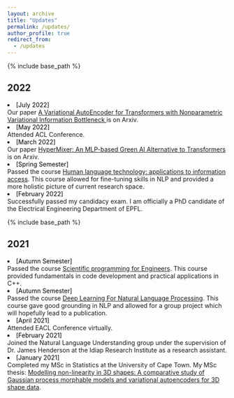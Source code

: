 ```yaml
---
layout: archive
title: "Updates"
permalink: /updates/
author_profile: true
redirect_from: 
  - /updates
---
```


{% include base_path %}
## 2022

<li><span style="color: black">[July 2022]</span><br>  Our paper <a href=" https://arxiv.org/abs/2207.13529"> A Variational AutoEncoder for Transformers with Nonparametric Variational Information Bottleneck </a> is on Arxiv.

<li><span style="color: black">[May 2022]</span><br> Attended ACL Conference.

<li><span style="color: black">[March 2022]</span><br> Our paper <a href="  https://arxiv.org/abs/2203.03691"> HyperMixer: An MLP-based Green AI Alternative to Transformers </a> is on Arxiv.

<li><span style="color: black">[Spring Semester]</span><br> Passed the course <a href="https://edu.epfl.ch/coursebook/en/human-language-technology-applications-to-information-access-EE-724?"> Human language technology: applications to information access</a>. This course allowed for fine-tuning skills in NLP and provided a more holistic picture of current research space.

<li><span style="color: black">[February 2022]</span><br> Successfully passed my candidacy exam. I am officially a PhD candidate of the Electrical Engineering Department of EPFL.

{% include base_path %}
## 2021

<li><span style="color: black">[Autumn Semester]</span><br> Passed the course <a href="https://edu.epfl.ch/coursebook/en/scientific-programming-for-engineers-MATH-611#:~:text=Summary,complexity%2C%20optimization%20and%20program%20designs."> Scientific programming for Engineers</a>. This course provided fundamentals in code development and practical applications in C++.

<li><span style="color: black">[Autumn Semester]</span><br> Passed the course <a href="https://edu.epfl.ch/coursebook/en/deep-learning-for-natural-language-processing-EE-608"> Deep Learning For Natural Language Processing</a>. This course gave good grounding in NLP and allowed for a group project which will hopefully lead to a publication.

<li><span style="color: black">[April 2021]</span><br> Attended EACL Conference virtually.

<li><span style="color: black">[February 2021]</span><br> Joined the Natural Language Understanding group under the supervision of Dr. James Henderson at the Idiap Research Institute as a research assistant.

<li><span style="color: black">[January 2021]</span><br> Completed my MSc in Statistics at the University of Cape Town. My MSc thesis: <a href="https://open.uct.ac.za/handle/11427/35725"> Modelling non-linearity in 3D shapes: A comparative study of Gaussian process morphable models and variational autoencoders for 3D shape data</a>.
  
